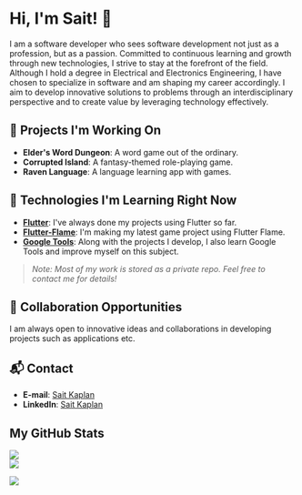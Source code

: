 # Hi, I'm Sait! 👋

I am a software developer who sees software development not just as a profession, but as a passion. Committed to continuous learning and growth through new technologies, I strive to stay at the forefront of the field. Although I hold a degree in Electrical and Electronics Engineering, I have chosen to specialize in software and am shaping my career accordingly. I aim to develop innovative solutions to problems through an interdisciplinary perspective and to create value by leveraging technology effectively.

## 🌟 Projects I'm Working On

- **Elder's Word Dungeon**: A word game out of the ordinary.
- **Corrupted Island**: A fantasy-themed role-playing game.
- **Raven Language**: A language learning app with games.

## 🚀 Technologies I'm Learning Right Now

- **[Flutter](https://flutter.dev/)**: I've always done my projects using Flutter so far.
- **[Flutter-Flame](https://pub.dev/packages/flame)**: I'm making my latest game project using Flutter Flame.
- **[Google Tools](https://developers.google.com/)**: Along with the projects I develop, I also learn Google Tools and improve myself on this subject.

> *Note: Most of my work is stored as a private repo. Feel free to contact me for details!*

## 🤝 Collaboration Opportunities

I am always open to innovative ideas and collaborations in developing projects such as applications etc.

## 📬 Contact

- **E-mail**: [Sait Kaplan](mailto:sait.kaplan@icloud.com)<br/>
- **LinkedIn**: [Sait Kaplan](https://www.linkedin.com/in/saitkaplan)<br/>

## My GitHub Stats
![](https://github-readme-stats.vercel.app/api?username=saitkaplan&include_all_commits=true&count_private=true&hide=contribs,stars&cache_seconds=86400&hide_border=false&theme=gruvbox_light&show_icons=true)<br/>
![](https://github-readme-stats.vercel.app/api/top-langs/?username=saitkaplan&layout=compact&include_all_commits=true&count_private=true&hide_border=false&theme=gruvbox_light&show_icons=true)<br/>

[![](https://visitor-badge.laobi.icu/badge?page_id=saitkaplan.saitkaplan)](#)
